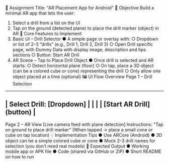 🎯 Assignment Title:
"AR Placement App for Android"
📌 Objective
Build a minimal AR app that lets the user:
1. Select a drill from a list on the UI
2. Tap on the ground (detected plane) to place the drill marker (object) in AR
   🧱 Core Features to Implement
1. Basic UI – Drill Selector
   ● A simple page or overlay with:
   ○ Dropdown or list of 2–3 “drills” (e.g., Drill 1, Drill 2, Drill 3)
   ○ Open Drill specific page, with Dummy Data with display image, description and
   tips sections
   ○ Button: Start AR Drill
2. AR Scene – Tap to Place Drill Object
   ● Once drill is selected and AR starts:
   ○ Detect horizontal plane (floor)
   ○ On tap, place a 3D object (can be a colored cube or cone) representing the drill
   ○ Only allow one object placed at a time (optional)
   🖼 UI Flow Overview
   Page 1 – Drill Selection
---------------------------------------
| Select Drill: [Dropdown] |
| |
| [Start AR Drill] (button) |
---------------------------------------
Page 2 – AR View
[Live camera feed with plane detection]
Instructions:
"Tap on ground to place drill marker"
(When tapped → place a small cone or cube on tap location)
💡 Implementation Tips
● Use ARCore (Android)
● 3D object can be a simple colored cube or cone
● Mock 2-3 drill names for selection (you don’t need real models)
📁 Expected Output
● Working mobile app or APK file
● Code (shared via GitHub or ZIP)
● Short README on how to run